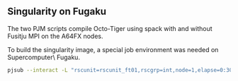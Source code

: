 ## Singularity on Fugaku

The two PJM scripts compile Octo-Tiger using spack with and without Fusitju MPI on the A64FX nodes. 

To build the singularity image, a special job environment was needed on Supercomputer\ Fugaku.

```bash
pjsub --interact -L "rscunit=rscunit_ft01,rscgrp=int,node=1,elapse=0:30:00,jobenv=singularity" -g ra****  -x  PJM_LLIO_GFSCACHE=/vol0004
```
